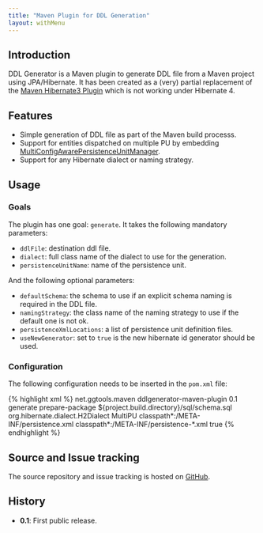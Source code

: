 ```yaml
---
title: "Maven Plugin for DDL Generation"
layout: withMenu
---
```


Introduction
------------

DDL Generator is a Maven plugin to generate DDL file from a Maven project using JPA/Hibernate. It has been created as a (very) partial replacement of the [Maven Hibernate3 Plugin](http://mojo.codehaus.org/maven-hibernate3/hibernate3-maven-plugin/) which is not working under Hibernate 4.


Features
--------

* Simple generation of DDL file as part of the Maven build processs.
* Support for entities dispatched on multiple PU by embedding [MultiConfigAwarePersistenceUnitManager](http://bitlingo.com/tag/jpa/).
* Support for any Hibernate dialect or naming strategy.


Usage
-----

### Goals

The plugin has one goal: `generate`. It takes the following mandatory parameters:

* `ddlFile`: destination ddl file.
* `dialect`: full class name of the dialect to use for the generation.
* `persistenceUnitName`: name of the persistence unit.

And the following optional parameters:

* `defaultSchema`: the schema to use if an explicit schema naming is required in the DDL file.
* `namingStrategy`: the class name of the naming strategy to use if the default one is not ok.
* `persistenceXmlLocations`: a list of persistence unit definition files.
* `useNewGenerator`: set to `true` is the new hibernate id generator should be used.


### Configuration

The following configuration needs to be inserted in the `pom.xml` file:

{% highlight xml %}
<plugin>
    <groupId>net.ggtools.maven</groupId>
    <artifactId>ddlgenerator-maven-plugin</artifactId>
    <version>0.1</version>
    <executions>
        <execution>
            <goals>
                <goal>generate</goal>
            </goals>
            <phase>prepare-package</phase>
            <configuration>
                <ddlFile>${project.build.directory}/sql/schema.sql</ddlFile>
                <!--<defaultSchema></defaultSchema>-->
                <dialect>org.hibernate.dialect.H2Dialect</dialect>
                <!--<namingStrategy></namingStrategy>-->
                <persistenceUnitName>MultiPU</persistenceUnitName>
                <persistenceXmlLocations>
                    <param>classpath*:/META-INF/persistence.xml</param>
                    <param>classpath*:/META-INF/persistence-*.xml</param>
                </persistenceXmlLocations>
                <useNewGenerator>true</useNewGenerator>
            </configuration>
        </execution>
    </executions>
</plugin>
{% endhighlight %}

Source and Issue tracking
-------------------------

The source repository and issue tracking is hosted on [GitHub](https://github.com/ggtools/DDLGenerator).


History
-------

* **0.1**: First public release.
